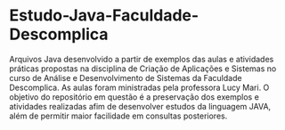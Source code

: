 # Estudo-Java-Faculdade-Descomplica
Arquivos Java desenvolvido a partir de exemplos das aulas e atividades práticas propostas na disciplina de Criação de Aplicações e Sistemas no curso de Análise e Desenvolvimento de Sistemas da Faculdade Descomplica. As aulas foram ministradas pela professora Lucy Mari.
O objetivo do repositório em questão é a preservação dos exemplos e atividades realizadas afim de desenvolver estudos da linguagem JAVA, além de permitir maior facilidade em consultas posteriores.
